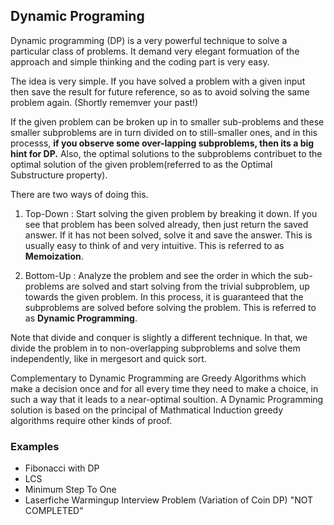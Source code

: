 ## Dynamic Programing ##

Dynamic programming (DP) is a very powerful technique to solve a particular class of problems. It demand very elegant formuation of the approach and simple thinking and the coding part is very easy.

The idea is very simple. If you have solved a problem with a given input then save the result for future reference, so as to avoid solving the same problem again. (Shortly rememver your past!)

If the given problem can be broken up in to smaller sub-problems and these smaller subproblems are in turn divided on to still-smaller ones, and in this processs, __if you observe some over-lapping subproblems, then its a big hint for DP.__ Also, the optimal solutions to the subproblems contribuet to the optimal solution of the given problem(referred to as the Optimal Substructure property).

There are two ways of doing this.

1) Top-Down : Start solving the given problem by breaking it down. If you see that problem has been solved already, then just return the saved answer. If it has not been solved, solve it and save the answer. This is usually easy to think of and very intuitive. This is referred to as __Memoization__.

2) Bottom-Up : Analyze the problem and see the order in which the sub-problems are solved and start solving from the trivial subproblem, up towards the given problem. In this process, it is guaranteed that the subproblems are solved before solving the problem. This is referred to as __Dynamic Programming__.

Note that divide and conquer is slightly a different technique. In that, we divide the problem in to non-overlapping subproblems and solve them independently, like in mergesort and quick sort.

Complementary to Dynamic Programming are Greedy Algorithms which make a decision once and for all every time they need to make a choice, in such a way that it leads to a near-optimal soultion. A Dynamic Programming solution is based on the principal of Mathmatical Induction greedy algorithms require other kinds of proof.


### Examples ###

* Fibonacci with DP
* LCS
* Minimum Step To One
* Laserfiche Warmingup Interview Problem (Variation of Coin DP) "NOT COMPLETED"